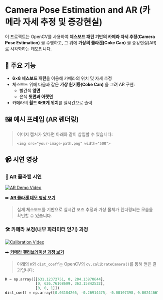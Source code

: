 # Camera Pose Estimation and AR (카메라 자세 추정 및 증강현실)

이 프로젝트는 OpenCV를 사용하여 **체스보드 패턴 기반의 카메라 자세 추정(Camera Pose Estimation)** 을 수행하고, 그 위에 **가상의 콜라캔(Coke Can)** 을 증강현실(AR)로 시각화하는 데모입니다.

## 🧠 주요 기능

- **6×8 체스보드 패턴**을 이용해 카메라의 위치 및 자세 추정
- 체스보드 위에 다음과 같은 **가상 원기둥(Coke Can)** 을 그려 AR 구현:
  - 빨간색 **옆면**
  - 은색 **윗면과 아랫면**
- 카메라의 **월드 좌표계 위치**를 실시간으로 출력

## 🖼️ 예시 프레임 (AR 렌더링)

> 이미지 캡처가 있다면 아래와 같이 삽입할 수 있습니다:
>
> `<img src="your-image-path.png" width="500">`

## 📹 시연 영상

### 🎯 AR 콜라캔 시연

[![AR Demo Video](https://img.youtube.com/vi/_mwHEp7jV58/0.jpg)](https://youtu.be/_mwHEp7jV58)

➡️ [**AR 콜라캔 데모 영상 보기**](https://youtu.be/_mwHEp7jV58)

> 실제 체스보드를 기반으로 실시간 포즈 추정과 가상 물체가 렌더링되는 모습을 확인할 수 있습니다.

### 🛠️ 카메라 보정(내부 파라미터 얻기) 과정

[![Calibration Video](https://img.youtube.com/vi/j1Sv2sFp-LA/0.jpg)](https://youtu.be/j1Sv2sFp-LA)

➡️ [**카메라 캘리브레이션 과정 보기**](https://youtu.be/j1Sv2sFp-LA)

> 아래의 `K`와 `dist_coeff`는 OpenCV의 `cv.calibrateCamera()`를 통해 얻은 결과입니다:

```python
K = np.array([[631.12372751, 0, 204.13870644],
              [0, 626.76168609, 363.15842532],
              [0, 0, 1]])
dist_coeff = np.array([0.03184266, -0.26914475, -0.00107398, 0.00244667, 0.73158658])
